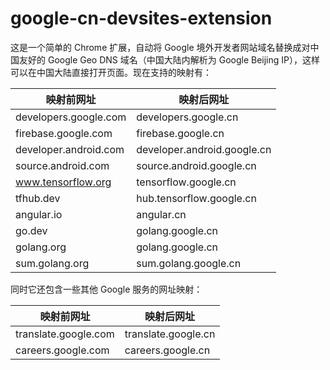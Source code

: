 # google-cn-devsites-extension

这是一个简单的 Chrome 扩展，自动将 Google 境外开发者网站域名替换成对中国友好的 Google Geo DNS 域名（中国大陆内解析为 Google Beijing IP），这样可以在中国大陆直接打开页面。现在支持的映射有：

| 映射前网址 | 映射后网址 |
| ------------- | ------------- |
| developers.google.com | developers.google.cn |
| firebase.google.com | firebase.google.cn |
| developer.android.com | developer.android.google.cn |
| source.android.com | source.android.google.cn |
| www.tensorflow.org | tensorflow.google.cn |
| tfhub.dev | hub.tensorflow.google.cn |
| angular.io | angular.cn |
| go.dev | golang.google.cn |
| golang.org | golang.google.cn |
| sum.golang.org | sum.golang.google.cn |

同时它还包含一些其他 Google 服务的网址映射：

| 映射前网址 | 映射后网址 |
| ------------- | ------------- |
| translate.google.com | translate.google.cn |
| careers.google.com | careers.google.cn |
